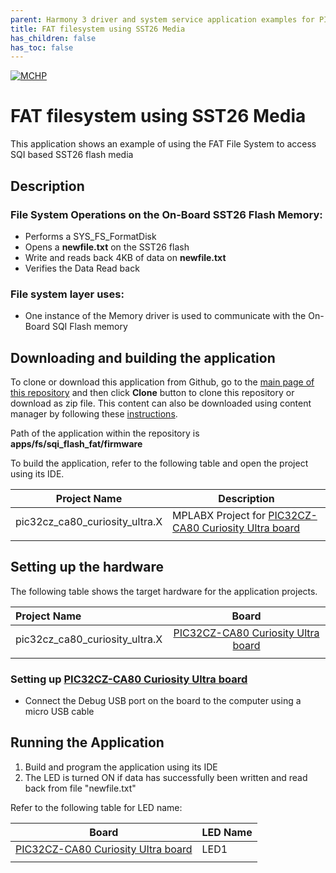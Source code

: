 ```yaml
---
parent: Harmony 3 driver and system service application examples for PIC32CZ-CA80 family
title: FAT filesystem using SST26 Media 
has_children: false
has_toc: false
---
```


[![MCHP](https://www.microchip.com/ResourcePackages/Microchip/assets/dist/images/logo.png)](https://www.microchip.com)

# FAT filesystem using SST26 Media

This application shows an example of using the FAT File System to access SQI based SST26 flash media

## Description

### File System Operations on the On-Board SST26 Flash Memory:

- Performs a SYS_FS_FormatDisk
- Opens a **newfile.txt** on the SST26 flash
- Write and reads back 4KB of data on **newfile.txt**
- Verifies the Data Read back

### File system layer uses:

- One instance of the Memory driver is used to communicate with the On-Board SQI Flash memory

## Downloading and building the application

To clone or download this application from Github, go to the [main page of this repository](https://github.com/Microchip-MPLAB-Harmony/csp_apps_pic32cz_ca) and then click **Clone** button to clone this repository or download as zip file.
This content can also be downloaded using content manager by following these [instructions](https://github.com/Microchip-MPLAB-Harmony/contentmanager/wiki).

Path of the application within the repository is **apps/fs/sqi_flash_fat/firmware**

To build the application, refer to the following table and open the project using its IDE.

| Project Name      | Description                                    |
| ----------------- | ---------------------------------------------- |
| pic32cz_ca80_curiosity_ultra.X    | MPLABX Project for [PIC32CZ-CA80 Curiosity Ultra board](https://www.microchip.com/developmenttools/ProductDetails/)|
|||

## Setting up the hardware

The following table shows the target hardware for the application projects.

| Project Name| Board|
|:---------|:---------:|
| pic32cz_ca80_curiosity_ultra.X    | [PIC32CZ-CA80 Curiosity Ultra board](https://www.microchip.com/developmenttools/ProductDetails/)|
|||

### Setting up [PIC32CZ-CA80 Curiosity Ultra board](https://www.microchip.com/developmenttools/ProductDetails/)

- Connect the Debug USB port on the board to the computer using a micro USB cable

## Running the Application

1. Build and program the application using its IDE
2. The LED is turned ON if data has successfully been written and read back from file "newfile.txt"

Refer to the following table for LED name:

| Board | LED Name |
| ----- | -------- |
|  [PIC32CZ-CA80 Curiosity Ultra board](https://www.microchip.com/developmenttools/ProductDetails/) | LED1 |
|||